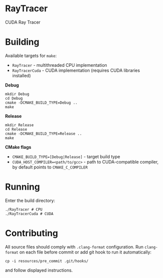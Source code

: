 # RayTracer
CUDA Ray Tracer

# Building

Available targets for `make`:

* `RayTracer` - multithreaded CPU implementation
* `RayTracerCuda` - CUDA implementation (requires CUDA libraries installed)

**Debug**
```
mkdir Debug
cd Debug
cmake -DCMAKE_BUILD_TYPE=Debug ..
make
```

**Release**
```
mkdir Release
cd Release
cmake -DCMAKE_BUILD_TYPE=Release ..
make
```

**CMake flags**

* `CMAKE_BUILD_TYPE=[Debug|Release]` - target build type
* `CUDA_HOST_COMPILER=<path/to/gcc>` - path to CUDA-compatible compiler, by default points to `CMAKE_C_COMPILER`

# Running

Enter the build directory:
```
./RayTracer # CPU
./RayTracerCuda # CUDA
```

# Contributing
All source files should comply with `.clang-format` configuration.
Run `clang-format` on each file before commit or add git hook to run it automatically:
```
cp -i resources/pre_commit .git/hooks/
```
and follow displayed instructions.
